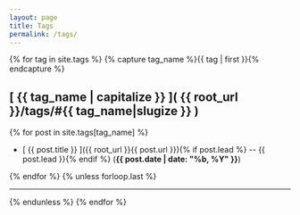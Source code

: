 ```yaml
---
layout: page
title: Tags
permalink: /tags/
---
```

{% for tag in site.tags %}
{% capture tag_name %}{{ tag | first }}{% endcapture %}
## [ {{ tag_name | capitalize }} ]( {{ root_url }}/tags/#{{ tag_name|slugize }} )
{% for post in site.tags[tag_name] %}
* [ {{ post.title }} ]({{ root_url }}{{ post.url }}){% if post.lead %} -- {{ post.lead }}{% endif %} (__{{ post.date | date: "%b, %Y" }}__)

{% endfor %}
{% unless forloop.last %}
* * *
{% endunless %}
{% endfor %}